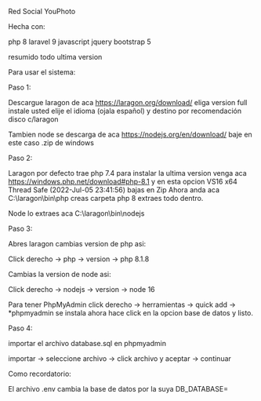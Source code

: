 Red Social YouPhoto 

Hecha con:

php 8
laravel 9
javascript
jquery
bootstrap 5

resumido todo ultima version

Para usar el sistema:

Paso 1:

Descargue laragon de aca https://laragon.org/download/ eliga version full instale usted elije el idioma (ojala español) y destino por recomendación disco c/laragon

Tambien node se descarga de aca https://nodejs.org/en/download/ baje en este caso .zip de windows 

Paso 2:

Laragon por defecto trae php 7.4 para instalar la ultima version venga aca https://windows.php.net/download#php-8.1 y en esta opcion 
VS16 x64 Thread Safe (2022-Jul-05 23:41:56) bajas en Zip
Ahora anda aca C:\laragon\bin\php creas carpeta php 8 extraes todo dentro.

Node lo extraes aca C:\laragon\bin\nodejs 

Paso 3:

Abres laragon cambias version de php asi:

Click derecho -> php -> version -> php 8.1.8

Cambias la version de node asi:

Click derecho -> nodejs -> version -> node 16

Para tener PhpMyAdmin click derecho -> herramientas -> quick add -> *phpmyadmin se instala ahora hace click en la opcion base de datos y listo.

Paso 4:

importar el archivo database.sql en phpmyadmin

importar -> seleccione archivo -> click archivo y aceptar -> continuar

Como recordatorio:

El archivo .env cambia la base de datos por la suya
DB_DATABASE=

